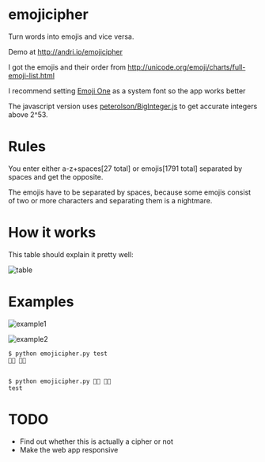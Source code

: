 # emojicipher
Turn words into emojis and vice versa.

Demo at http://andri.io/emojicipher

I got the emojis and their order from http://unicode.org/emoji/charts/full-emoji-list.html

I recommend setting [Emoji One](http://emojione.com/) as a system font so the app works better

The javascript version uses [peterolson/BigInteger.js](https://github.com/peterolson/BigInteger.js) to get accurate integers above 2^53.

# Rules

You enter either a-z+spaces[27 total] or emojis[1791 total] separated by spaces and get the opposite.

The emojis have to be separated by spaces, because some emojis consist of two or more characters and separating them is a nightmare.

# How it works

This table should explain it pretty well:

![table](https://i.imgur.com/awl0zED.png)


# Examples

![example1](https://i.imgur.com/ar46EaX.png)

![example2](https://i.imgur.com/ZL2jTQE.png)

    $ python emojicipher.py test
    🤰🏽 🙍🏿


    $ python emojicipher.py 🤰🏽 🙍🏿
    test


# TODO
* Find out whether this is actually a cipher or not
* Make the web app responsive
